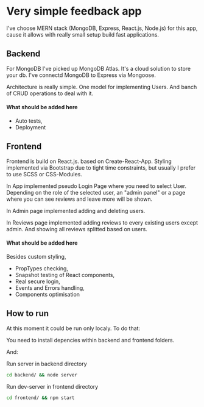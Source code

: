 # Very simple feedback app
I've choose MERN stack (MongoDB, Express, React.js, Node.js) for this app, cause it allows with really small setup build fast applications.


## Backend

For MongoDB I've picked up MongoDB Atlas. It's a cloud solution to store your db. I've connectd MongoDB to Express via Mongoose.

Architecture is really simple. One model for implementing Users. And banch of CRUD operations to deal with it.

#### What should be added here

 - Auto tests,
 - Deployment


## Frontend

Frontend is build on React.js. based on Create-React-App. Styling implemented via Bootstrap due to tight time constraints, but usually I prefer to use SCSS or CSS-Modules.

In App implemented pseudo Login Page where you need to select User. Depending on the role of the selected user, an "admin panel" or a page where you can see reviews and leave more will be shown.

In Admin page implemented adding and deleting users.

In Reviews page implemented adding reviews to every existing users except admin. And showing all reviews splitted based on users.

#### What should be added here

Besides custom styling,
 - PropTypes checking,
 - Snapshot testing of React components,
 - Real secure login,
 - Events and Errors handling,
 - Components optimisation


## How to run

At this moment it could be run only localy. To do that:

You need to install depencies within backend and frontend folders.

And:

Run server in backend directory

```bash
cd backend/ && node server
```

Run dev-server in frontend directory

```bash
cd frontend/ && npm start
```
